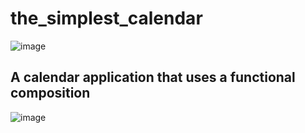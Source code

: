 # the_simplest_calendar

![image](https://user-images.githubusercontent.com/112722061/220637443-d8a4d996-7125-4736-96c8-8748afee4413.png)

## A calendar application that uses a functional composition
![image](https://user-images.githubusercontent.com/112722061/220658334-3e0b9275-0973-4dc0-9eb9-2469e6388dae.png)
